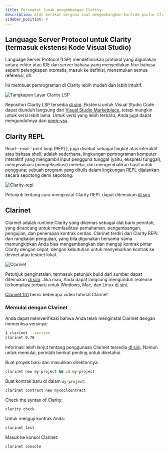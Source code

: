 ```yaml
---
title: Perangkat lunak pengembangan Clarity
description: Alat berikut berguna saat mengembangkan kontrak pintar Clarity
sidebar_position: 4
---
```


## Language Server Protocol untuk Clarity (termasuk ekstensi Kode Visual Studio)

Language Server Protocol (LSP) mendefinisikan protokol yang digunakan antara editor atau IDE dan server bahasa yang menyediakan fitur bahasa seperti pelengkapan otomatis, masuk ke definisi, menemukan semua referensi, dll.

Ini membuat pemrograman di Clarity lebih mudah dan lebih intuitif.

![Tangkapan Layar Clarity LSP](https://raw.githubusercontent.com/hirosystems/clarity-lsp/21b64298ca117dc41358eb9dce4605cc4a448a4c/images/screenshot.png?raw=true)


Repositori Clarity LSP tersedia [di sini](https://github.com/hirosystems/clarity-lsp). Ekstensi untuk Visual Studio Code dapat diunduh langsung dari [Visual Studio Marketplace](https://marketplace.visualstudio.com/items?itemName=HiroSystems.clarity-lsp), tetapi mungkin untuk versi lebih lama. Untuk versi yang lebih terbaru, Anda juga dapat mengunduhnya dari [open-vsx](https://open-vsx.org/extension/hirosystems/clarity-lsp).

## Clarity REPL

Read—eval—print loop (REPL), juga disebut sebagai tingkat atas interaktif atau bahasa shell, adalah sederhana, lingkungan pemrograman komputer interaktif yang mengambil input pengguna tunggal (yaitu, ekspresi tunggal), mengevaluasi (mengeksekusi) mereka, dan mengembalikan hasil untuk pengguna; sebuah program yang ditulis dalam lingkungan REPL dijalankan secara sepotong demi sepotong.

![Clarity-repl](https://github.com/hirosystems/clarity-repl/blob/develop/docs/images/screenshot.png?raw=true)

Petunjuk tentang cara menginstal Clarity REPL dapat ditemukan [di sini](https://github.com/hirosystems/clarity-repl).

## Clarinet

Clarinet adalah runtime Clarity yang dikemas sebagai alat baris perintah, yang dirancang untuk memfasilitasi pemahaman, pengembangan, pengujian, dan penerapan kontrak cerdas. Clarinet terdiri dari Clarity REPL dan rangkaian pengujian, yang bila digunakan bersama-sama memungkinkan Anda bisa mengembangkan dan menguji kontrak pintar Clarity dengan cepat, dengan kebutuhan untuk menyebarkan kontrak ke devnet atau testnet lokal.

![Clarinet](https://github.com/hirosystems/clarinet/blob/develop/docs/images/demo.gif?raw=true)

Petunjuk penginstalan, termasuk petunjuk build dari sumber dapat ditemukan [di sini](https://github.com/hirosystems/clarinet). Jika mau, Anda dapat langsung mengunduh realease terkompilasi terbaru untuk Windows, Mac, dan Linux [di sini](https://github.com/hirosystems/clarinet/releases).

[Clarinet 101](https://www.youtube.com/playlist?list=PL5Ujm489LoJaAz9kUJm8lYUWdGJ2AnQTb) berisi beberapa video tutorial Clarinet

### Memulai dengan Clarinet

Anda dapat memverifikasi bahwa Anda telah menginstal Clarinet dengan memeriksa versinya:

```bash
$ clarinet --version
clarinet 0.70
```

Informasi lebih lanjut tentang penggunaan Clarinet tersedia [di sini](https://book.clarity-lang.org/ch07-00-using-clarinet.html). Namun untuk memulai, perintah berikut penting untuk diketahui.

Buat proyek baru dan masukkan direktorinya:

```bash
clarinet new my-project && cd my-project
```

Buat kontrak baru di dalam `my-project`:

```bash
clarinet contract new mycoolcontract
```

Check the syntax of Clarity:

```bash
clarity check
```

Untuk menguji kontrak Anda:

```bash
clarinet test
```

Masuk ke konsol Clarinet:

```bash
clarinet console
```
